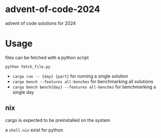 # advent-of-code-2024
advent of code solutions for 2024

# Usage

files can be fetched with a python script

`python fetch_file.py`

- `cargo run -- {day} {part}` for running a single solution
- `cargo bench --features all-benches` for benchmarking all solutions
- `cargo bench bench{day} --features all-benches` for benchmarking a single day

## nix
cargo is expected to be preinstalled on the system

a `shell.nix` exist for python
